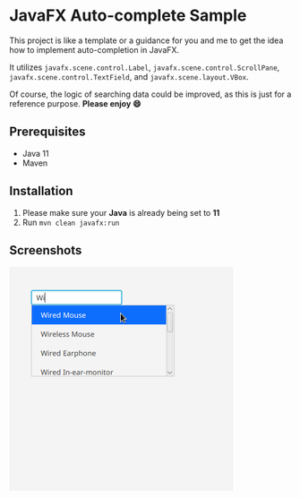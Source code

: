 # JavaFX Auto-complete Sample
This project is like a template or a guidance for you and me to get the idea how to implement auto-completion in JavaFX.

It utilizes 
`javafx.scene.control.Label`, 
`javafx.scene.control.ScrollPane`, 
`javafx.scene.control.TextField`, and 
`javafx.scene.layout.VBox`.

Of course, the logic of searching data could be improved, as this is just for a reference purpose.
**Please enjoy :smile:**

## Prerequisites
- Java 11
- Maven

## Installation
1. Please make sure your **Java** is already being set to **11**
2. Run `mvn clean javafx:run`

## Screenshots
![Auto-complete Result Image](./images/ss1.png)
